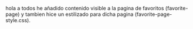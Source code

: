hola a todos he añadido contenido visible a la pagina de favoritos (favorite-page) y tambien hice un estilizado para dicha pagina (favorite-page-style.css).

